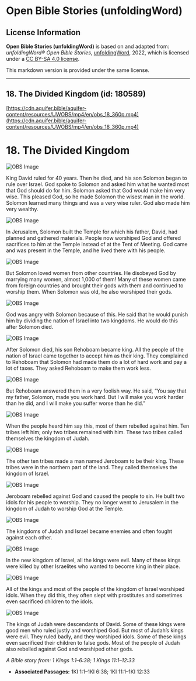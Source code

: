 # Open Bible Stories (unfoldingWord)

## License Information

**Open Bible Stories (unfoldingWord)** is based on and adapted from: _unfoldingWord® Open Bible Stories_, [unfoldingWord](https://unfoldingword.org/utw), 2022, which is licensed under a [CC BY-SA 4.0 license](https://creativecommons.org/licenses/by-sa/4.0/legalcode.en).

This markdown version is provided under the same license.



--------------------------------

## 18. The Divided Kingdom (id: 180589)

[https://cdn.aquifer.bible/aquifer-content/resources/UWOBS/mp4/en/obs_18_360p.mp4](https://cdn.aquifer.bible/aquifer-content/resources/UWOBS/mp4/en/obs_18_360p.mp4)

18\. The Divided Kingdom
========================

![OBS Image](https://cdn.aquifer.bible/aquifer-content/resources/UWOBS/jpg/360px/obs-en-18-01.jpg)

King David ruled for 40 years. Then he died, and his son Solomon began to rule over Israel. God spoke to Solomon and asked him what he wanted most that God should do for him. Solomon asked that God would make him very wise. This pleased God, so he made Solomon the wisest man in the world. Solomon learned many things and was a very wise ruler. God also made him very wealthy.

![OBS Image](https://cdn.aquifer.bible/aquifer-content/resources/UWOBS/jpg/360px/obs-en-18-02.jpg)

In Jerusalem, Solomon built the Temple for which his father, David, had planned and gathered materials. People now worshiped God and offered sacrifices to him at the Temple instead of at the Tent of Meeting. God came and was present in the Temple, and he lived there with his people.

![OBS Image](https://cdn.aquifer.bible/aquifer-content/resources/UWOBS/jpg/360px/obs-en-18-03.jpg)

But Solomon loved women from other countries. He disobeyed God by marrying many women, almost 1,000 of them! Many of these women came from foreign countries and brought their gods with them and continued to worship them. When Solomon was old, he also worshiped their gods.

![OBS Image](https://cdn.aquifer.bible/aquifer-content/resources/UWOBS/jpg/360px/obs-en-18-04.jpg)

God was angry with Solomon because of this. He said that he would punish him by dividing the nation of Israel into two kingdoms. He would do this after Solomon died.

![OBS Image](https://cdn.aquifer.bible/aquifer-content/resources/UWOBS/jpg/360px/obs-en-18-05.jpg)

After Solomon died, his son Rehoboam became king. All the people of the nation of Israel came together to accept him as their king. They complained to Rehoboam that Solomon had made them do a lot of hard work and pay a lot of taxes. They asked Rehoboam to make them work less.

![OBS Image](https://cdn.aquifer.bible/aquifer-content/resources/UWOBS/jpg/360px/obs-en-18-06.jpg)

But Rehoboam answered them in a very foolish way. He said, “You say that my father, Solomon, made you work hard. But I will make you work harder than he did, and I will make you suffer worse than he did.”

![OBS Image](https://cdn.aquifer.bible/aquifer-content/resources/UWOBS/jpg/360px/obs-en-18-07.jpg)

When the people heard him say this, most of them rebelled against him. Ten tribes left him; only two tribes remained with him. These two tribes called themselves the kingdom of Judah.

![OBS Image](https://cdn.aquifer.bible/aquifer-content/resources/UWOBS/jpg/360px/obs-en-18-08.jpg)

The other ten tribes made a man named Jeroboam to be their king. These tribes were in the northern part of the land. They called themselves the kingdom of Israel.

![OBS Image](https://cdn.aquifer.bible/aquifer-content/resources/UWOBS/jpg/360px/obs-en-18-09.jpg)

Jeroboam rebelled against God and caused the people to sin. He built two idols for his people to worship. They no longer went to Jerusalem in the kingdom of Judah to worship God at the Temple.

![OBS Image](https://cdn.aquifer.bible/aquifer-content/resources/UWOBS/jpg/360px/obs-en-18-10.jpg)

The kingdoms of Judah and Israel became enemies and often fought against each other.

![OBS Image](https://cdn.aquifer.bible/aquifer-content/resources/UWOBS/jpg/360px/obs-en-18-11.jpg)

In the new kingdom of Israel, all the kings were evil. Many of these kings were killed by other Israelites who wanted to become king in their place.

![OBS Image](https://cdn.aquifer.bible/aquifer-content/resources/UWOBS/jpg/360px/obs-en-18-12.jpg)

All of the kings and most of the people of the kingdom of Israel worshiped idols. When they did this, they often slept with prostitutes and sometimes even sacrificed children to the idols.

![OBS Image](https://cdn.aquifer.bible/aquifer-content/resources/UWOBS/jpg/360px/obs-en-18-13.jpg)

The kings of Judah were descendants of David. Some of these kings were good men who ruled justly and worshiped God. But most of Judah’s kings were evil. They ruled badly, and they worshiped idols. Some of these kings even sacrificed their children to false gods. Most of the people of Judah also rebelled against God and worshiped other gods.

*A Bible story from: 1 Kings 1:1–6:38; 1 Kings 11:1–12:33*

* **Associated Passages:** 1KI 1:1–1KI 6:38; 1KI 11:1–1KI 12:33

